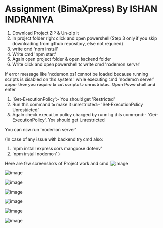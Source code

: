 # Assignment (BimaXpress) By ISHAN INDRANIYA

1. Download Project ZIP & Un-zip it
2. In project folder right click and open powershell
(Step 3 only if you skip downloading from github repository, else not required)
3. write cmd 'npm install'
4. Write cmd 'npm start'
5. Again open project folder & open backend folder
6. Write click and open powershell to write cmd 'nodemon server'

If error message like 'nodemon.ps1 cannot be loaded because running scripts is disabled on this system.' while executing cmd 'nodemon server' apper then you require to set scripts to unrestricted.
Open Powershell and enter
1. 'Get-ExecutionPolicy':- 
    You should get 'Restricted'
3. Run this command to make it unrestricted:- 
   'Set-ExecutionPolicy Unrestricted'
3. Again check execution policy changed by running this command:-
    'Get-ExecutionPolicy', 
    You should get Unrestricted

You can now run 'nodemon server'

(In case of any issue with backend try cmd also:
1. 'npm install express cors mangoose dotenv'
2. 'npm install nodemon'
)



Here are few screenshots of Project work and cmd:
![image](https://user-images.githubusercontent.com/54826738/143004062-a9e95794-dabc-474e-8f68-9fe526db6756.png)

![image](https://user-images.githubusercontent.com/54826738/143004106-613f5bca-d7ad-4e73-b15c-1a44dbcabe62.png)

![image](https://user-images.githubusercontent.com/54826738/143004365-13a53617-3600-45e8-99d3-c7df8dcc48a2.png)

![image](https://user-images.githubusercontent.com/54826738/143004412-f95d33f8-de93-439f-96db-bd8764b65b8e.png)

![image](https://user-images.githubusercontent.com/54826738/143004557-6d43f19e-bc70-42b8-a4c2-1e979a080664.png)

![image](https://user-images.githubusercontent.com/54826738/143004589-a5d9bbb5-7b5d-4536-b36f-3b810807079c.png)

![image](https://user-images.githubusercontent.com/54826738/143004633-510dddd4-f1b4-4c92-9106-50a31b839f18.png)
